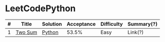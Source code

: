# LeetCodePython
| # | Title | Solution | Acceptance | Difficulty | Summary(?) |
|---| ----- | -------- | ---------- | ---------- | ---------- |
| 1 | [Two Sum](https://leetcode.com/problems/two-sum/) | [Python](/src/1_two_sum/two_sum.py) | 53.5% | Easy | Link(?) |
